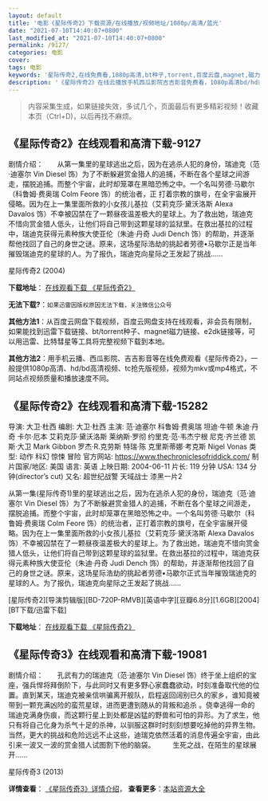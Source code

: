 ```yaml
---
layout: default
title: '电影《星际传奇2》下载资源/在线播放/视频地址/1080p/高清/蓝光'
date: "2021-07-10T14:40:07+0800"
last_modified_at: "2021-07-10T14:40:07+0800"
permalink: /9127/
categories: 电影
cover:
tags: 电影
keywords: '星际传奇2,在线免费看,1080p高清,bt种子,torrent,百度云盘,magnet,磁力链,迅雷下载资源'
description: '《星际传奇2》在线云播放手机西瓜影院吉吉影音免费看，1080p高清bd/hd未删减完整版和tc抢先枪版，mkv/mp4格式，附带bt/torrent种子、magnet/磁力链、百度云盘、网盘资源迅雷下载链接'
---
```


>内容采集生成，如果链接失效，多试几个，页面最后有更多精彩视频！收藏本页（Ctrl+D)，以后再找不麻烦。


## 《星际传奇2》在线观看和高清下载-9127

剧情介绍：　　从第一集里的星球逃出之后，因为在逃杀人犯的身份，瑞迪克（范·迪塞尔 Vin Diesel 饰）为了不断躲避赏金猎人的追捕，不断在各个星球之间游走，摆脱追捕。而整个宇宙，此时却笼罩在黑暗恐怖之中。一个名叫劳德·马歇尔（科鲁姆·费奥瑞 Colm Feore 饰）的统治者，正 打着宗教的旗号，在全宇宙展开侵略。因为在上一集里面所救的小女孩儿基拉（艾莉克莎·黛沃洛斯 Alexa Davalos 饰）不幸被囚禁在了一颗昼夜温差极大的星球上。为了救出她，瑞迪克不惜向赏金猎人低头，让他们将自己带到这颗星球的监狱里。在救出基拉的过程中，瑞迪克获得元素种族大使亚伦（朱迪·丹奇 Judi Dench 饰）的帮助，并逐渐帮他找回了自己的身世之谜。原来，这场星际浩劫的挑起者劳德•马歇尔正是当年摧毁瑞迪克的星球的人。为了报仇，瑞迪克向星际之王发起了挑战……


星际传奇2 (2004)

**下载地址**： [在线观看下载 《星际传奇2》](https://www.btbtdy.me/btdy/dy9904.html) 


**无法下载?**：`如果迅雷因版权原因无法下载，关注微信公众号 `

**其他方法1**：从百度云网盘下载视频，百度云网盘支持在线观看，非会员有限制，如果能找到迅雷下载链接、bt/torrent种子、magnet磁力链接、e2dk链接等，可以用迅雷、比特彗星等工具将完整视频下载到本地。

**其他方法2**：用手机云播、西瓜影院、吉吉影音等在线免费观看《星际传奇2》，一般提供1080p高清、hd/bd高清视频、tc抢先版视频，视频为mkv或mp4格式，不同站点视频质量和播放速度不同。


## 《星际传奇2》在线观看和高清下载-15282

导演: 大卫·杜西 编剧: 大卫·杜西 主演: 范·迪塞尔 科鲁姆·费奥瑞 坦迪·牛顿 朱迪·丹奇 卡尔·厄本 艾莉克莎·黛沃洛斯 莱纳斯·罗彻 约里克·范·韦杰宁根 尼克·齐兰德 凯斯·大卫 Mark Gibbon 罗杰·R.克劳斯 特瑞·陈 克里斯蒂娜·考克斯 Nigel Vonas 类型: 动作 科幻 惊悚 冒险 官方网站: https://www.thechroniclesofriddick.com/ 制片国家/地区: 美国 语言: 英语 上映日期: 2004-06-11 片长: 119 分钟 USA: 134 分钟(director’s cut) 又名: 超世纪战警 天域战士 漆黑一片2

从第一集(星际传奇1)里的星球逃出之后，因为在逃杀人犯的身份，瑞迪克（范·迪塞尔 Vin Diesel 饰）为了不断躲避赏金猎人的追捕，不断在各个星球之间游走，摆脱追捕。而整个宇宙，此时却笼罩在黑暗恐怖之中。一个名叫劳德·马歇尔（科鲁姆·费奥瑞 Colm Feore 饰）的统治者，正打着宗教的旗号，在全宇宙展开侵略。因为在上一集里面所救的小女孩儿基拉（艾莉克莎·黛沃洛斯 Alexa Davalos 饰）不幸被囚禁在了一颗昼夜温差极大的星球上。为了救出她，瑞迪克不惜向赏金猎人低头，让他们将自己带到这颗星球的监狱里。在救出基拉的过程中，瑞迪克获得元素种族大使亚伦（朱迪·丹奇 Judi Dench 饰）的帮助，并逐渐帮他找回了自己的身世之谜。原来，这场星际浩劫的挑起者劳德•马歇尔正式当年摧毁瑞迪克的星球的人。为了报仇，瑞迪克向星际之王发起了挑战……


[星际传奇2][导演剪辑版][BD-720P-RMVB][英语中字][豆瓣6.8分][1.6GB][2004][BT下载/迅雷下载]

**下载地址**： [在线观看下载 《星际传奇2》](https://www.btdx8.com/torrent/the_chronicles_of_riddick_2004.html) 


## 《星际传奇3》在线观看和高清下载-19081

剧情介绍：　　孔武有力的瑞迪克（范·迪塞尔 Vin Diesel 饰）终于坐上组织的宝座，强兵悍将拜倒阶下，与此同时又有更多野心家蠢蠢欲动，时刻准备取代他的位置。直到某天，瑞迪克被亲信哄骗离开舰队，启程返回阔别已久的家乡，谁知竟被带到一颗充满凶险的蛮荒星球，进而更遭到随从的背叛和追杀 。侥幸逃得一命的瑞迪克满身伤痕，而这颗行星上到处都是凶猛的野兽和可怕的异形。为了求生，他只有将自己化身为杀气十足的杀神，以驯服这群时时刻刻想要吃掉他的异界生物。当然，更大的挑战和危险远远不止这些，迪瑞克依然活着的消息传遍全宇宙，由此引来一波又一波的赏金猎人试图割下他的脑袋。  　　生死之战，在陌生的星球展开……


星际传奇3 (2013)

**详情查看**： [《星际传奇3》详情介绍](/movie/19081/)， **查看更多**：[本站资源大全](/movie/t/all/)

